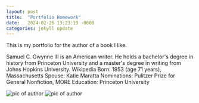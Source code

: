 ```yaml
---
layout: post
title:  "Portfolio Homework"
date:   2024-02-26 13:23:19 -0600
categories: jekyll update
---
```

This is my portfolio for the author of a book I like. 

Samuel C. Gwynne III is an American writer. He holds a bachelor's degree in history from Princeton University and a master's degree in writing from Johns Hopkins University. Wikipedia
Born: 1953 (age 71 years), Massachusetts
Spouse: Katie Maratta
Nominations: Pulitzer Prize for General Nonfiction, MORE
Education: Princeton University


![pic of author](https://dsmith152.github.io/DigitalDan/assets/Author.jpg)
![pic of author](http://localhost:4000/DigitalDan/assets/Author.jpg)

[jekyll-docs]: https://jekyllrb.com/docs/home
[jekyll-gh]:   https://github.com/jekyll/jekyll
[jekyll-talk]: https://talk.jekyllrb.com/
